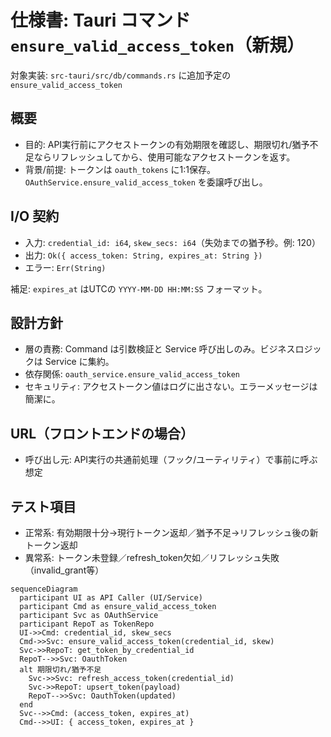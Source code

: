 # 仕様書: Tauri コマンド `ensure_valid_access_token`（新規）

対象実装: `src-tauri/src/db/commands.rs` に追加予定の `ensure_valid_access_token`

## 概要

- 目的: API実行前にアクセストークンの有効期限を確認し、期限切れ/猶予不足ならリフレッシュしてから、使用可能なアクセストークンを返す。
- 背景/前提: トークンは `oauth_tokens` に1:1保存。`OAuthService.ensure_valid_access_token` を委譲呼び出し。

## I/O 契約

- 入力: `credential_id: i64`, `skew_secs: i64`（失効までの猶予秒。例: 120）
- 出力: `Ok({ access_token: String, expires_at: String })`
- エラー: `Err(String)`

補足: `expires_at` はUTCの `YYYY-MM-DD HH:MM:SS` フォーマット。

## 設計方針

- 層の責務: Command は引数検証と Service 呼び出しのみ。ビジネスロジックは Service に集約。
- 依存関係: `oauth_service.ensure_valid_access_token`
- セキュリティ: アクセストークン値はログに出さない。エラーメッセージは簡潔に。

## URL（フロントエンドの場合）

- 呼び出し元: API実行の共通前処理（フック/ユーティリティ）で事前に呼ぶ想定

## テスト項目

- 正常系: 有効期限十分→現行トークン返却／猶予不足→リフレッシュ後の新トークン返却
- 異常系: トークン未登録／refresh_token欠如／リフレッシュ失敗（invalid_grant等）

```mermaid
sequenceDiagram
  participant UI as API Caller (UI/Service)
  participant Cmd as ensure_valid_access_token
  participant Svc as OAuthService
  participant RepoT as TokenRepo
  UI->>Cmd: credential_id, skew_secs
  Cmd->>Svc: ensure_valid_access_token(credential_id, skew)
  Svc->>RepoT: get_token_by_credential_id
  RepoT-->>Svc: OauthToken
  alt 期限切れ/猶予不足
    Svc->>Svc: refresh_access_token(credential_id)
    Svc->>RepoT: upsert_token(payload)
    RepoT-->>Svc: OauthToken(updated)
  end
  Svc-->>Cmd: (access_token, expires_at)
  Cmd-->>UI: { access_token, expires_at }
```

 

